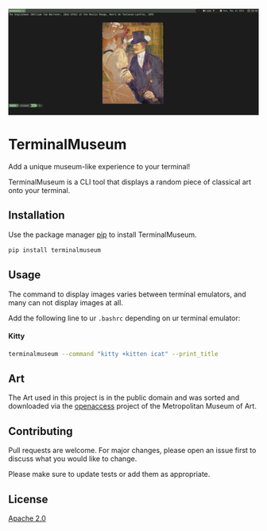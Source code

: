 ![screenshot](screenshot.png)

# TerminalMuseum

Add a unique museum-like experience to your terminal!

TerminalMuseum is a CLI tool that displays a random piece of classical art onto your terminal.


## Installation

Use the package manager [pip](https://pip.pypa.io/en/stable/) to install TerminalMuseum.

```bash
pip install terminalmuseum
```

## Usage
The command to display images varies between terminal emulators, and many can not display images at all.

Add the following line to ur `.bashrc` depending on ur terminal emulator:

#### Kitty 

```bash
terminalmuseum --command "kitty +kitten icat" --print_title
```

## Art
The Art used in this project is in the public domain and was sorted and downloaded via the [openaccess](https://github.com/metmuseum/openaccess) project of the Metropolitan Museum of Art.

## Contributing
Pull requests are welcome. For major changes, please open an issue first to discuss what you would like to change.

Please make sure to update tests or add them as appropriate.


## License
[Apache 2.0](http://www.apache.org/licenses/LICENSE-2.0)
